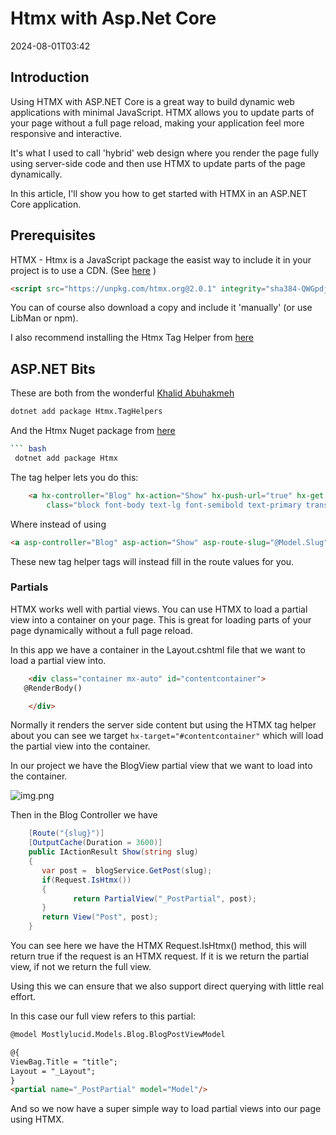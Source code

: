 ﻿# Htmx with Asp.Net Core

<datetime class="hidden">2024-08-01T03:42</datetime>

<!--category-- ASP.NET, HTMX -->

## Introduction

Using HTMX with ASP.NET Core is a great way to build dynamic web applications with minimal JavaScript. HTMX allows you to update parts of your page without a full page reload, making your application feel more responsive and interactive.

It's what I used to call 'hybrid' web design where you render the page fully using server-side code and then use HTMX to update parts of the page dynamically.

In this article, I'll show you how to get started with HTMX in an ASP.NET Core application.

## Prerequisites

HTMX - Htmx is a JavaScript package the easist way to include it in your project is to use a CDN. (See [here](https://htmx.org/docs/#installing) )

```html
<script src="https://unpkg.com/htmx.org@2.0.1" integrity="sha384-QWGpdj554B4ETpJJC9z+ZHJcA/i59TyjxEPXiiUgN2WmTyV5OEZWCD6gQhgkdpB/" crossorigin="anonymous"></script>
```

You can of course also download a copy and include it 'manually' (or use LibMan or npm).

I also recommend installing the Htmx Tag Helper from [here](https://github.com/khalidabuhakmeh/Htmx.Net) 

## ASP.NET Bits

These are both from the wonderful [Khalid Abuhakmeh
](https://mastodon.social/@khalidabuhakmeh@mastodon.social)
```bash 
dotnet add package Htmx.TagHelpers
```

And the Htmx Nuget package from [here](https://www.nuget.org/packages/Htmx/)

```bash
``` bash
 dotnet add package Htmx
 ```

The tag helper lets you do this:

``` html
    <a hx-controller="Blog" hx-action="Show" hx-push-url="true" hx-get hx-target="#contentcontainer" hx-route-slug="@Model.Slug"
        class="block font-body text-lg font-semibold text-primary transition-colors hover:text-green dark:text-white dark:hover:text-secondary">@Model.Title</a>
```

Where instead of using 
```html
<a asp-controller="Blog" asp-action="Show" asp-route-slug="@Model.Slug" >@Model.Title</a>
```

These new tag helper tags will instead fill in the route values for you.

### Partials

HTMX works well with partial views. You can use HTMX to load a partial view into a container on your page. This is great for loading parts of your page dynamically without a full page reload.

In this app we have a container in the Layout.cshtml file that we want to load a partial view into.

```html
    <div class="container mx-auto" id="contentcontainer">
   @RenderBody()

    </div>
```
Normally it renders the server side content but using the HTMX tag helper about you can see we target ``` hx-target="#contentcontainer" ``` which will load the partial view into the container.

In our project we have the BlogView partial view that we want to load into the container.

![img.png](project.png)

Then in the Blog Controller we have 

```csharp
    [Route("{slug}")]
    [OutputCache(Duration = 3600)]
    public IActionResult Show(string slug)
    {
       var post =  blogService.GetPost(slug);
       if(Request.IsHtmx())
       {
              return PartialView("_PostPartial", post);
       }
       return View("Post", post);
    }
```

You can see here we have the HTMX Request.IsHtmx() method, this will return true if the request is an HTMX request. If it is we return the partial view, if not we return the full view.

Using this we can ensure that we also support direct querying with little real effort.

In this case our full view refers to this partial:
    
``` html
@model Mostlylucid.Models.Blog.BlogPostViewModel

@{
ViewBag.Title = "title";
Layout = "_Layout";
}
<partial name="_PostPartial" model="Model"/>
```

And so we now have a super simple way to load partial views into our page using HTMX.
